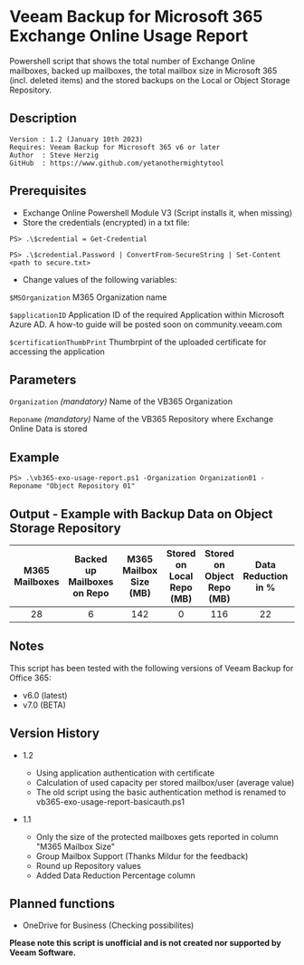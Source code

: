 # Veeam Backup for Microsoft 365 Exchange Online Usage Report
Powershell script that shows the total number of Exchange Online mailboxes, backed up mailboxes, the total mailbox size in Microsoft 365 (incl. deleted items) and the stored backups on the Local or Object Storage Repository.

## Description
~~~~
Version : 1.2 (January 10th 2023)
Requires: Veeam Backup for Microsoft 365 v6 or later
Author  : Steve Herzig
GitHub  : https://www.github.com/yetanothermightytool
~~~~

## Prerequisites

- Exchange Online Powershell Module V3 (Script installs it, when missing)
- Store the credentials (encrypted) in a txt file:

`PS> .\$credential = Get-Credential`

`PS> .\$credential.Password | ConvertFrom-SecureString | Set-Content <path to secure.txt>`

- Change values of the following variables:

`$MSOrganization`               M365 Organization name

`$applicationID`                Application ID of the required Application within Microsoft Azure AD. A how-to guide will be posted soon on community.veeam.com

`$certificationThumbPrint`      Thumbrpint of the uploaded certificate for accessing the application

## Parameters
`Organization`
_(mandatory)_ Name of the VB365 Organization

`Reponame`
_(mandatory)_ Name of the VB365 Repository where Exchange Online Data is stored
  
## Example

`PS> .\vb365-exo-usage-report.ps1 -Organization Organization01 -Reponame "Object Repository 01"`  

## Output - Example with Backup Data on Object Storage Repository

| M365 Mailboxes | Backed up Mailboxes on Repo | M365 Mailbox Size (MB)  | Stored on Local Repo (MB) | Stored on Object Repo (MB) | Data Reduction in % | Used Capacity per User (MB)
| :---:          | :---:                       | :---:                   | :---:                     | :---:                      | :---:               | :---:
| 28             | 6                           | 142                     | 0                         | 116                        | 22                  | 19


## Notes

This script has been tested with the following versions of Veeam Backup for Office 365:
  - v6.0 (latest)
  - v7.0 (BETA)

## Version History

* 1.2
    * Using application authentication with certificate
    * Calculation of used capacity per stored mailbox/user (average value)
    * The old script using the basic authentication method is renamed to vb365-exo-usage-report-basicauth.ps1

* 1.1
    * Only the size of the protected mailboxes gets reported in column "M365 Mailbox Size"
    * Group Mailbox Support (Thanks Mildur for the feedback)
    * Round up Repository values
    * Added Data Reduction Percentage column

## Planned functions

- OneDrive for Business (Checking possibilites)

**Please note this script is unofficial and is not created nor supported by Veeam Software.**
